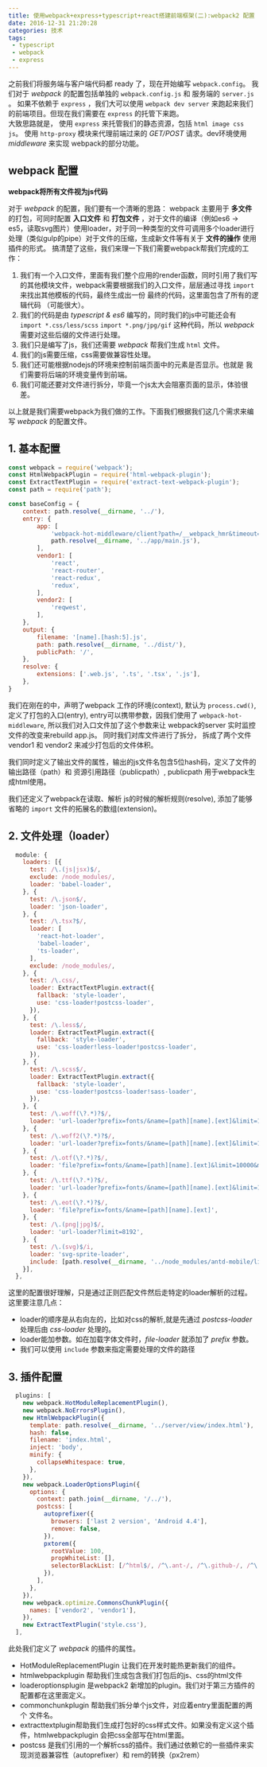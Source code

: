 ```yaml
---
title: 使用webpack+express+typescript+react搭建前端框架(二):webpack2 配置
date: 2016-12-31 21:20:28
categories: 技术
tags:
 - typescript
 - webpack
 - express
---
```


之前我们将服务端与客户端代码都 ready 了，现在开始编写 `webpack.config`。 我们对于 *webpack* 的配置包括单独的 `webpack.config.js` 和 服务端的 `server.js` 。 如果不依赖于 `express` ，我们大可以使用 `webpack dev server` 来跑起来我们的前端项目。但现在我们需要在 `express` 的托管下来跑。  
  大致思路就是， 使用 `express` 来托管我们的静态资源，包括 `html image css js`。 使用 `http-proxy` 模块来代理前端过来的 *GET/POST* 请求。dev环境使用 *middleware* 来实现 webpack的部分功能。
  
  
## webpack 配置

**webpack将所有文件视为js代码**

对于 *webpack* 的配置，我们要有一个清晰的思路： webpack 主要用于 **多文件** 的打包，可同时配置 **入口文件** 和 **打包文件** ，对于文件的编译（例如es6 -> es5，读取svg图片）使用loader，对于同一种类型的文件可调用多个loader进行处理（类似gulp的pipe）对于文件的压缩，生成新文件等有关于 **文件的操作** 使用插件的形式。
搞清楚了这些，我们来理一下我们需要webpack帮我们完成的工作：

 1. 我们有一个入口文件，里面有我们整个应用的render函数，同时引用了我们写的其他模块文件，webpack需要根据我们的入口文件，层层通过寻找 `import` 来找出其他模板的代码，最终生成出一份 最终的代码，这里面包含了所有的逻辑代码 （可能很大）。
 2. 我们的代码是由 *typescript & es6* 编写的，同时我们的js中可能还会有 `import *.css/less/scss` `import *.png/jpg/gif` 这种代码，所以 *webpack* 需要对这些后缀的文件进行处理。
 3. 我们只是编写了js，我们还需要 *webpack* 帮我们生成 `html` 文件。
 4. 我们的js需要压缩，css需要做兼容性处理。
 5. 我们还可能根据nodejs的环境来控制前端页面中的元素是否显示。也就是 我们需要将后端的环境变量传到前端。
 6. 我们可能还要对文件进行拆分，毕竟一个js太大会阻塞页面的显示，体验很差。

以上就是我们需要webpack为我们做的工作。下面我们根据我们这几个需求来编写 *webpack* 的配置文件。

## 1. 基本配置

```js
const webpack = require('webpack');
const HtmlWebpackPlugin = require('html-webpack-plugin');
const ExtractTextPlugin = require('extract-text-webpack-plugin');
const path = require('path');

const baseConfig = {
    context: path.resolve(__dirname, '../'),
    entry: {
        app: [
            'webpack-hot-middleware/client?path=/__webpack_hmr&timeout=20000',
            path.resolve(__dirname, '../app/main.js'),
        ],
        vendor1: [
            'react',
            'react-router',
            'react-redux',
            'redux',
        ],
        vendor2: [
            'reqwest',
        ],
    },
    output: {
        filename: '[name].[hash:5].js',
        path: path.resolve(__dirname, '../dist/'),
        publicPath: '/',
    },
    resolve: {
        extensions: ['.web.js', '.ts', '.tsx', '.js'],
    },
}
```

我们在刚在的中，声明了webpack 工作的环境(context), 默认为 `process.cwd()`, 定义了打包的入口(entry), entry可以携带参数，因我们使用了 `webpack-hot-middleware`, 所以我们对入口文件加了这个参数来让 webpack的server 实时监控文件的改变来rebuild app.js。 同时我们对库文件进行了拆分， 拆成了两个文件 vendor1 和 vendor2 来减少打包后的文件体积。

我们同时定义了输出文件的属性，输出的js文件名包含5位hash码，定义了文件的输出路径（path）和 资源引用路径（publicpath）, publicpath 用于webpack生成html使用。

我们还定义了webpack在读取、解析 js的时候的解析规则(resolve), 添加了能够省略的 `import` 文件的拓展名的数组(extension)。

## 2. 文件处理（loader）

```js
  module: {
    loaders: [{
      test: /\.(js|jsx)$/,
      exclude: /node_modules/,
      loader: 'babel-loader',
    }, {
      test: /\.json$/,
      loader: 'json-loader',
    }, {
      test: /\.tsx?$/,
      loader: [
        'react-hot-loader',
        'babel-loader',
        'ts-loader',
      ],
      exclude: /node_modules/,
    }, {
      test: /\.css/,
      loader: ExtractTextPlugin.extract({
        fallback: 'style-loader',
        use: 'css-loader!postcss-loader',
      }),
    }, {
      test: /\.less$/,
      loader: ExtractTextPlugin.extract({
        fallback: 'style-loader',
        use: 'css-loader!less-loader!postcss-loader',
      }),
    }, {
      test: /\.scss$/,
      loader: ExtractTextPlugin.extract({
        fallback: 'style-loader',
        use: 'css-loader!postcss-loader!sass-loader',
      }),
    }, {
      test: /\.woff(\?.*)?$/,
      loader: 'url-loader?prefix=fonts/&name=[path][name].[ext]&limit=10000&mimetype=application/font-woff',
    }, {
      test: /\.woff2(\?.*)?$/,
      loader: 'url-loader?prefix=fonts/&name=[path][name].[ext]&limit=10000&mimetype=application/font-woff2',
    }, {
      test: /\.otf(\?.*)?$/,
      loader: 'file?prefix=fonts/&name=[path][name].[ext]&limit=10000&mimetype=font/opentype',
    }, {
      test: /\.ttf(\?.*)?$/,
      loader: 'url-loader?prefix=fonts/&name=[path][name].[ext]&limit=10000&mimetype=application/octet-stream',
    }, {
      test: /\.eot(\?.*)?$/,
      loader: 'file?prefix=fonts/&name=[path][name].[ext]',
    }, {
      test: /\.(png|jpg)$/,
      loader: 'url-loader?limit=8192',
    }, {
      test: /\.(svg)$/i,
      loader: 'svg-sprite-loader',
      include: [path.resolve(__dirname, '../node_modules/antd-mobile/lib')],  // 把 svgDirs 路径下的所有 svg 文件交给 svg-sprite-loader 插件处理
    }],
  },
```

这里的配置很好理解，只是通过正则匹配文件然后走特定的loader解析的过程。 这里要注意几点：

 - loader的顺序是从右向左的，比如对css的解析,就是先通过 *postcss-loader* 处理后由 *css-loader* 处理的。
 - loader能加参数。如在加载字体文件时，*file-loader* 就添加了 *prefix* 参数。
 - 我们可以使用 `include` 参数来指定需要处理的文件的路径

## 3. 插件配置

```js
  plugins: [
    new webpack.HotModuleReplacementPlugin(),
    new webpack.NoErrorsPlugin(),
    new HtmlWebpackPlugin({
      template: path.resolve(__dirname, '../server/view/index.html'),
      hash: false,
      filename: 'index.html',
      inject: 'body',
      minify: {
        collapseWhitespace: true,
      },
    }),
    new webpack.LoaderOptionsPlugin({
      options: {
        context: path.join(__dirname, '/../'),
        postcss: [
          autoprefixer({
            browsers: ['last 2 version', 'Android 4.4'],
            remove: false,
          }),
          pxtorem({
            rootValue: 100,
            propWhiteList: [],
            selectorBlackList: [/^html$/, /^\.ant-/, /^\.github-/, /^\.gh-/],
          }),
        ],
      },
    }),
    new webpack.optimize.CommonsChunkPlugin({
      names: ['vendor2', 'vendor1'],
    }),
    new ExtractTextPlugin('style.css'),
  ],
```

此处我们定义了 *webpack* 的插件的属性。

 - HotModuleReplacementPlugin 让我们在开发时能热更新我们的组件。
 - htmlwebpackplugin 帮助我们生成包含我们打包后的js、css的html文件
 - loaderoptionsplugin 是webpack2 新增加的plugin。我们对于第三方插件的配置都在这里面定义。
 - commonchunkplugin 帮助我们拆分单个js文件，对应着entry里面配置的两个 文件名。
 - extracttextplugin帮助我们生成打包好的css样式文件。如果没有定义这个插件，htmlwebpackplugin 会把css全部写在html里面。
 - postcss 是我们引用的一个解析css的插件。我们通过依赖它的一些插件来实现浏览器兼容性（autoprefixer）和 rem的转换（px2rem）